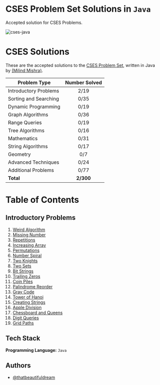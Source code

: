# CSES Problem Set Solutions in `Java`

Accepted solution for CSES Problems.

![cses-java](https://socialify.git.ci/thatbeautifuldream/cses-java/image?description=1&font=Inter&language=1&name=1&owner=1&theme=Dark)

# CSES Solutions

These are the accepted solutions to the [CSES Problem Set](https://cses.fi/problemset/), written in Java by [(Milind Mishra)](https://cses.fi/user/55724).

| Problem Type          | Number Solved |
|-----------------------|:-------------:|
| Introductory Problems |     2/19     |
| Sorting and Searching |     0/35     |
| Dynamic Programming   |     0/19     |
| Graph Algorithms      |     0/36     |
| Range Queries         |     0/19     |
| Tree Algorithms       |     0/16     |
| Mathematics           |     0/31     |
| String Algorithms     |     0/17     |
| Geometry              |      0/7     |
| Advanced Techniques   |     0/24     |
| Additional Problems   |     0/77     |
| **Total**             |   **2/300**  |

# Table of Contents

## Introductory Problems
1. [Weird Algorithm]()
1. [Missing Number]()
1. [Repetitions]()
1. [Increasing Array]()
1. [Permutations]()
1. [Number Spiral]()
1. [Two Knights]()
1. [Two Sets]()
1. [Bit Strings]()
1. [Trailing Zeros]()
1. [Coin Piles]()
1. [Palindrome Reorder]()
1. [Gray Code]()
1. [Tower of Hanoi]()
1. [Creating Strings]()
1. [Apple Division]()
1. [Chessboard and Queens]()
1. [Digit Queries]()
1. [Grid Paths]()

## Tech Stack

**Programming Language:** `Java`


## Authors

- [@thatbeautifuldream](https://www.github.com/thatbeautifuldream)

